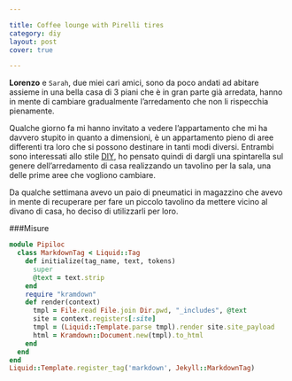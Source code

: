 ```yaml
---

title: Coffee lounge with Pirelli tires
category: diy
layout: post
cover: true

---
```


**Lorenzo** e `Sarah`, due miei cari amici, sono da poco andati ad abitare assieme in una bella casa di 3 piani che è in gran parte già arredata, hanno in mente di cambiare gradualmente l’arredamento che non li rispecchia pienamente.

Qualche giorno fa mi hanno invitato a vedere l’appartamento che mi ha davvero stupito in quanto a dimensioni, è un appartamento pieno di aree differenti tra loro che si possono destinare in tanti modi diversi. Entrambi sono interessati allo stile [DIY][diy], ho pensato quindi di dargli una spintarella sul genere dell’arredamento di casa realizzando un tavolino per la sala, una delle prime aree che vogliono cambiare.

Da qualche settimana avevo un paio di pneumatici in magazzino che avevo in mente di recuperare per fare un piccolo tavolino da mettere vicino al divano di casa, ho deciso di utilizzarli per loro.

###Misure

~~~ ruby
module Pipiloc
  class MarkdownTag < Liquid::Tag
    def initialize(tag_name, text, tokens)
      super
      @text = text.strip
    end
    require "kramdown"
    def render(context)
      tmpl = File.read File.join Dir.pwd, "_includes", @text
      site = context.registers[:site]
      tmpl = (Liquid::Template.parse tmpl).render site.site_payload
      html = Kramdown::Document.new(tmpl).to_html
    end
  end
end
Liquid::Template.register_tag('markdown', Jekyll::MarkdownTag)
~~~


[diy]: http://it.wikipedia.org/wiki/DIY_(punk) "Go to wikipedia page"
[image_cover]: /img/posts/coffee-lounge-with-pirelli-tires/image-cover.jpg  "Optional title attribute"
<!--- ![Alt text][image_cover] -->
